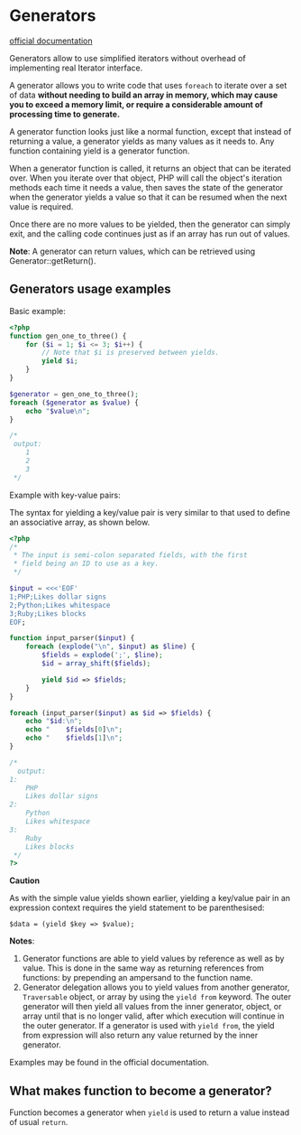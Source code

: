 # Generators

[official documentation](https://www.php.net/manual/en/language.generators.php)

Generators allow to use simplified iterators without overhead of implementing real Iterator interface.

A generator allows you to write code that uses `foreach` to iterate over a set of data **without 
needing to build an array in memory, which may cause you to exceed a memory limit, or 
require a considerable amount of processing time to generate.** 

A generator function looks just like a normal function, 
except that instead of returning a value, 
a generator yields as many values as it needs to. 
Any function containing yield is a generator function.

When a generator function is called, it returns an object that can be iterated over. 
When you iterate over that object, PHP will call the object's iteration methods each time it needs a value, 
then saves the state of the generator when the generator yields a value 
so that it can be resumed when the next value is required.

Once there are no more values to be yielded, 
then the generator can simply exit, and the calling code continues just as if an array has run out of values.


**Note**:
A generator can return values, which can be retrieved using Generator::getReturn().

## Generators usage examples

Basic example: 
```php
<?php
function gen_one_to_three() {
    for ($i = 1; $i <= 3; $i++) {
        // Note that $i is preserved between yields.
        yield $i;
    }
}

$generator = gen_one_to_three();
foreach ($generator as $value) {
    echo "$value\n";
}

/*
 output:
	1
	2
	3
 */

```

Example with key-value pairs:

The syntax for yielding 
a key/value pair is very similar to that used to define an associative array, as shown below.
```php
<?php
/*
 * The input is semi-colon separated fields, with the first
 * field being an ID to use as a key.
 */

$input = <<<'EOF'
1;PHP;Likes dollar signs
2;Python;Likes whitespace
3;Ruby;Likes blocks
EOF;

function input_parser($input) {
    foreach (explode("\n", $input) as $line) {
        $fields = explode(';', $line);
        $id = array_shift($fields);

        yield $id => $fields;
    }
}

foreach (input_parser($input) as $id => $fields) {
    echo "$id:\n";
    echo "    $fields[0]\n";
    echo "    $fields[1]\n";
}

/*
  output:
1:
    PHP
    Likes dollar signs
2:
    Python
    Likes whitespace
3:
    Ruby
    Likes blocks
 */
?>
```

**Caution**

As with the simple value yields shown earlier, yielding a key/value pair 
in an expression context requires the yield statement to be parenthesised:

`$data = (yield $key => $value);`

**Notes**:

1) Generator functions are able to yield values by reference as well as by value. 
This is done in the same way as returning references from functions: 
by prepending an ampersand to the function name.
2) Generator delegation allows you to yield values from another generator, 
`Traversable` object, or array by using the `yield from` keyword. 
The outer generator will then yield all values from the inner generator, 
object, or array until that is no longer valid, 
after which execution will continue in the outer generator.
If a generator is used with `yield from`, 
the yield from expression will also return any value returned by the inner generator.

Examples may be found in the official documentation.
 
## What makes function to become a generator?

Function becomes a generator when `yield` is used to return a value instead of usual `return`.